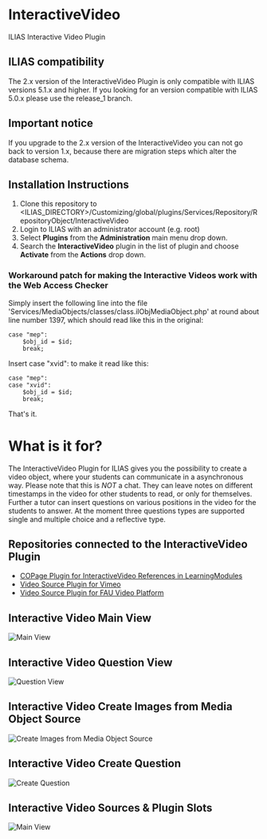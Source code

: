 # InteractiveVideo
ILIAS Interactive Video Plugin

## ILIAS compatibility
The 2.x version of the InteractiveVideo Plugin is only compatible with ILIAS versions 5.1.x and higher. If you looking for an version compatible with ILIAS 5.0.x please use the release_1 branch. 

## Important notice
If you upgrade to the 2.x version of the InteractiveVideo you can not go back to version 1.x, because there are migration steps which alter the database schema.

## Installation Instructions
1. Clone this repository to <ILIAS_DIRECTORY>/Customizing/global/plugins/Services/Repository/RepositoryObject/InteractiveVideo
2. Login to ILIAS with an administrator account (e.g. root)
3. Select **Plugins** from the **Administration** main menu drop down.
4. Search the **InteractiveVideo** plugin in the list of plugin and choose **Activate** from the **Actions** drop down.

### Workaround patch for making the Interactive Videos work with the Web Access Checker
Simply insert the following line into the file 'Services/MediaObjects/classes/class.ilObjMediaObject.php' at round about line number 1397, which should read like this in the original:

	case "mep":
		$obj_id = $id;
		break;

Insert     case "xvid":    to make it read like this:

	case "mep":
	case "xvid":
		$obj_id = $id;
		break;

That's it.

# What is it for?
The InteractiveVideo Plugin for ILIAS gives you the possibility to create a video object, where your students can communicate in a asynchronous way. Please note that this is *NOT* a chat. They can leave notes on different timestamps in the video for other students to read, or only for themselves. Further a tutor can insert questions on various positions in the video for the students to answer. At the moment three questions types are supported single and multiple choice and a reflective type. 

## Repositories connected to the InteractiveVideo Plugin
* [COPage Plugin for InteractiveVideo References in LearningModules](https://github.com/DatabayAG/InteractiveVideoReference)
* [Video Source Plugin for Vimeo](https://github.com/DatabayAG/InteractiveVideoVimeo)
* [Video Source Plugin for FAU Video Platform](https://github.com/ilifau/InteractiveVideoFauVideoPortal)

## Interactive Video Main View
![Main View](http://gvollbach.github.io/InteractiveVideo/images/main_view_2017.png)

## Interactive Video Question View
![Question View](http://gvollbach.github.io/InteractiveVideo/images/question_images_2017.png)
## Interactive Video Create Images from Media Object Source
![Create Images from Media Object Source](http://gvollbach.github.io/InteractiveVideo/images/ffmpeg_images_2017.png)

## Interactive Video Create Question
![Create Question](http://gvollbach.github.io/InteractiveVideo/images/create_question_2017.png)

## Interactive Video Sources & Plugin Slots
![Main View](http://gvollbach.github.io/InteractiveVideo/images/sources_2017.png)